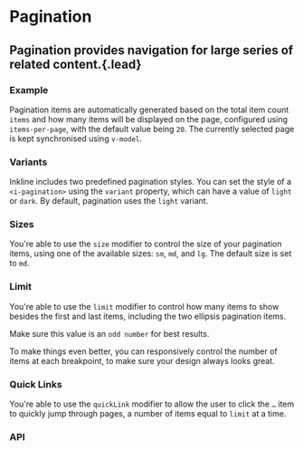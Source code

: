 # Pagination
## Pagination provides navigation for large series of related content.{.lead}

### Example
Pagination items are automatically generated based on the total item count `items` and how many items will be displayed on the page, configured using `items-per-page`, with the default value being `20`. The currently selected page is kept synchronised using `v-model`.

<i-code-preview title="Pagination Example" link="https://github.com/inkline/inkline/tree/master/src/components/Pagination">
<i-pagination v-model="currentPage" :items="300" :items-per-page="20"></i-pagination>
<template slot="html">

~~~html
<i-pagination v-model="currentPage" :items="300" :items-per-page="20"></i-pagination>
~~~

</template>
<template slot="js">

~~~js
export default {
  data () {
    return {
      currentPage: 1
    };
  }
}
~~~

</template>
</i-code-preview>


### Variants
Inkline includes two predefined pagination styles. You can set the style of a `<i-pagination>` using the `variant` property, which can have a value of `light` or `dark`. By default, pagination uses the `light` variant.

<i-code-preview title="Pagination Variants" link="https://github.com/inkline/inkline/tree/master/src/components/Pagination">
<i-pagination v-model="currentPageLight" variant="light" :items="100" :items-per-page="10" class="_margin-bottom-1"></i-pagination>
<i-pagination v-model="currentPageDark" variant="dark" :items="100" :items-per-page="10"></i-pagination>
<template slot="html">

~~~html
<i-pagination v-model="currentPage" variant="light" :items="100" :items-per-page="10"></i-pagination>
~~~
~~~html
<i-pagination v-model="currentPage" variant="dark" :items="100" :items-per-page="10"></i-pagination>
~~~

</template>
<template slot="js">

~~~js
export default {
  data () {
    return {
      currentPage: 1
    };
  }
}
~~~

</template>
</i-code-preview>

### Sizes
You're able to use the `size` modifier to control the size of your pagination items, using one of the available sizes: `sm`, `md`, and `lg`. The default size is set to `md`.

<i-code-preview title="Pagination Sizes" link="https://github.com/inkline/inkline/tree/master/src/components/Pagination" class="_overflow-hidden">
<div>
<i-pagination v-model="currentPageSm" size="sm" :items="100" :items-per-page="10" class="_margin-bottom-1"></i-pagination>
<i-pagination v-model="currentPageMd" size="md" :items="100" :items-per-page="10" class="_margin-bottom-1"></i-pagination>
<i-pagination v-model="currentPageLg" size="lg" :items="100" :items-per-page="10"></i-pagination>
</div>
<template slot="html">

~~~html
<i-pagination v-model="currentPage" size="sm" :items="100" :items-per-page="10"></i-pagination>
~~~
~~~html
<i-pagination v-model="currentPage" size="md" :items="100" :items-per-page="10"></i-pagination>
~~~
~~~html
<i-pagination v-model="currentPage" size="lg" :items="100" :items-per-page="10"></i-pagination>
~~~

</template>
<template slot="js">

~~~js
export default {
  data () {
    return {
      currentPage: 1
    };
  }
}
~~~

</template>
</i-code-preview>

### Limit
You're able to use the `limit` modifier to control how many items to show besides the first and last items, including the two ellipsis pagination items. 

Make sure this value is an `odd number` for best results.

<i-code-preview title="Pagination Limit" link="https://github.com/inkline/inkline/tree/master/src/components/Pagination">
<div>
<i-pagination v-model="currentPagePageLimit" :limit="3" :items="100" :items-per-page="10"></i-pagination>
</div>
<template slot="html">

~~~html
<i-pagination v-model="currentPage" :limit="3" :items="100" :items-per-page="10"></i-pagination>
~~~

</template>
<template slot="js">

~~~js
export default {
  data () {
    return {
      currentPage: 1
    };
  }
}
~~~

</template>
</i-code-preview>

To make things even better, you can responsively control the number of items at each breakpoint, to make sure your design always looks great.

<i-code-preview title="Pagination Responsive Limit" link="https://github.com/inkline/inkline/tree/master/src/components/Pagination">
<div>
<i-pagination v-model="currentPagePageLimitResponsive" :limit="pageLimit" :items="100" :items-per-page="10"></i-pagination>
</div>
<template slot="html">

~~~html
<i-pagination v-model="currentPage" :limit="pageLimit" :items="100" :items-per-page="10"></i-pagination>
~~~

</template>
<template slot="js">

~~~js
export default {
  data () {
    return {
      currentPage: 1,
      pageLimit: {
          xs: 3,
          sm: 5,
          md: 7
      }
    };
  }
}
~~~

</template>
</i-code-preview>


### Quick Links
You're able to use the `quickLink` modifier to allow the user to click the `…` item to quickly jump through pages, a number of items equal to `limit` at a time. 

<i-code-preview title="Pagination Quick Link" link="https://github.com/inkline/inkline/tree/master/src/components/Pagination">
<div>
<i-pagination v-model="currentPageQuickLink" quick-link :items="100" :items-per-page="10"></i-pagination>
</div>
<template slot="html">

~~~html
<i-pagination v-model="currentPage" quick-link :items="100" :items-per-page="10"></i-pagination>
~~~

</template>
<template slot="js">

~~~js
export default {
  data () {
    return {
      currentPage: 1
    };
  }
}
~~~

</template>
</i-code-preview>


### API

<i-api-preview title="Pagination API" markup="i-pagination" expanded link="https://github.com/inkline/inkline/tree/master/src/components/Pagination">
    <template slot="props">
        <i-table bordered responsive>
            <thead>
                <tr>
                    <th>Property</th>
                    <th>Description</th>
                    <th>Type</th>
                    <th>Accepted</th>
                    <th>Default</th>
                </tr>
            </thead>
            <tbody>
                <tr>
                    <td>items</td>
                    <td>Sets the total number of items to paginate.</td>
                    <td><code>Number</code></td>
                    <td></td>
                    <td><code>0</code></td>
                </tr>
                <tr>
                    <td>itemsPerPage</td>
                    <td>Sets the number of items per pagination entry.</td>
                    <td><code>Number</code></td>
                    <td></td>
                    <td><code>20</code></td>
                </tr>
                <tr>
                    <td>limit</td>
                    <td>Sets the maximum number of pagination elements to display at a time.</td>
                    <td><code>Number</code>, <code>Object</code></td>
                    <td><code>n % 2 === 1</code></td>
                    <td><code>{ xs: 3, sm: 5 }</code></td>
                </tr>
                <tr>
                    <td>quickLink</td>
                    <td>Enables pagination quick links.</td>
                    <td><code>Boolean</code></td>
                    <td><code>true</code>, <code>false</code></td>
                    <td><code>false</code></td>
                </tr>
                <tr>
                    <td>size</td>
                    <td>Sets the size of the pagination component.</td>
                    <td><code>String</code></td>
                    <td><code>sm</code>, <code>md</code>, <code>lg</code></td>
                    <td><code>md</code></td>
                </tr>
                <tr>
                    <td>value</td>
                    <td>Sets the currently selected pagination entry.</td>
                    <td><code>Number</code></td>
                    <td></td>
                    <td><code>1</code></td>
                </tr>
                <tr>
                    <td>variant</td>
                    <td>Sets the color variant of the pagination component.</td>
                    <td><code>String</code></td>
                    <td><code>light</code>, <code>dark</code></td>
                    <td><code>light</code></td>
                </tr>
            </tbody>
        </i-table>
    </template>
    <template slot="slots">
        <i-table bordered responsive class="_margin-bottom-0">
            <thead>
                <tr>
                    <th>Name</th>
                    <th>Description</th>
                </tr>
            </thead>
            <tbody>
                <tr>
                    <td>default</td>
                    <td>Slot for pagination component default content.</td>
                </tr>
                <tr>
                    <td>next</td>
                    <td>Slot for pagination component next button content.</td>
                </tr>
                <tr>
                    <td>previous</td>
                    <td>Slot for pagination component previous button content.</td>
                </tr>
            </tbody>
        </i-table>
    </template>
    <template slot="events">
        <i-table bordered responsive class="_margin-bottom-0">
            <thead>
                <tr>
                    <th>Name</th>
                    <th>Description</th>
                    <th>Prototype</th>
                </tr>
            </thead>
            <tbody>
                <tr>
                    <td>change</td>
                    <td>Emitted when active item changes.</td>
                    <td><code>(item: Number) => {}</code></td>
                </tr>
                <tr>
                    <td>input</td>
                    <td>Emitted when active item changes. Used together with <code>v-model</code>.</td>
                    <td><code>(item: Number) => {}</code></td>
                </tr>
            </tbody>
        </i-table>
    </template>
</i-api-preview>
